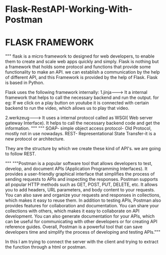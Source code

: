 # Flask-RestAPI-Working-With-Postman
# FLASK FRAMEWORK
"""
flask is a micro framework to designed for web developers, to enable them to create and scale web apps quickly and
simply.
Flask is nothing but a framework that holds some protocol and functions that provide some functionality to make an API.
we can establish a communication by the help of different API, and this Framework is provided by the help of Flask.
Flask is based in Python.

  Flask uses the following framework internally:
1.jinja---> It a internal framework that helps to call the necessary backend and run the output.
            for eg: If we click on a play button on youtube it is connected with certain backend to run the video,
            which allows us to play that video.

2.werkzeug---> It uses a internal protocol called as WSGI( Web server gateway Interface). It helps to call the
            necessary backend code and get the information.
"""
"""
SOAP- simple object access protocol- Old Protocol, mostly not in use nowadays.
REST- Representational State Transfer-it is a new protocol or architecture.

They are the structure by which we create these kind of API's.
we are going to follow REST.

"""
"""Postman is a popular software tool that allows developers to test, develop, and document
 APIs (Application Programming Interfaces). It provides a user-friendly graphical interface that
simplifies the process of sending requests to APIs and inspecting the responses.
Postman supports all popular HTTP methods such as GET, POST, PUT, DELETE, etc.
It allows you to add headers, URL parameters, and body content to your requests.
You can also save and organize your requests and responses in collections, which makes it easy to reuse them.
In addition to testing APIs, Postman also provides features for collaboration and documentation.
 You can share your collections with others, which makes it easy to collaborate on API development.
You can also generate documentation for your APIs, which can be useful for communicating with other developers or for
 creating API reference guides.
Overall,
 Postman is a powerful tool that can save developers time and simplify the process of developing and testing APIs."""
 
 In this I am trying to connect the server with the client and trying to extract the function through a html or postman.

